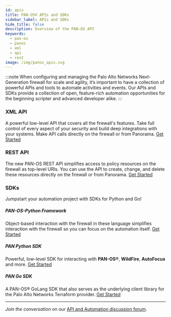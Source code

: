```yaml
---
id: apis
title: PAN-OS® APIs and SDKs
sidebar_label: APIs and SDKs
hide_title: false
description: Overview of the PAN-OS API
keywords:
  - pan-os
  - panos
  - xml
  - api
  - rest
image: /img/panos_apis.svg
---
```


:::note
When configuring and managing the Palo Alto Networks Next-Generation firewall for scale and agility, it’s important to have a collection of powerful APIs and tools to automate activities and events. Our APIs and SDKs provide a collection of open, feature-rich automation opportunities for the beginning scripter and advanced developer alike.
:::

### XML API

A powerful low-level API that covers all the firewall's features. Take full control of every aspect of your security and build deep integrations with your systems. Make API calls directly on the firewall or from Panorama. <a href="/docs/apis/xmlapi_qs" target="_self">Get Started</a>

### REST API

The new PAN-OS REST API simplifies access to policy resources on the firewall as top-level URIs. You can use the API to create, change, and delete these resources directly on the firewall or from Panorama. <a href="/docs/apis/restapi_qs" target="_self">Get Started</a>

### SDKs

Jumpstart your automation project with SDKs for Python and Go!

##### PAN-OS-Python Framework

Object-based interaction with the firewall in these language simplifies interaction with the firewall so you can focus on the automation itself. [Get Started](/docs/apis/pandevice_qs)

##### PAN Python SDK

Powerful, low-level SDK for interacting with **PAN-OS®**, **WildFire**, **AutoFocus** and more. [Get Started](/docs/apis/panpython_qs)

##### PAN Go SDK

A PAN-OS® GoLang SDK that also serves as the underlying client library for the Palo Alto Networks Terraform provider. [Get Started](/docs/apis/pango_qs)

---

_Join the conversation_ on our <a href="https://live.paloaltonetworks.com/t5/Automation-API/ct-p/automation" target="_blank">API and Automation discussion forum</a>.
